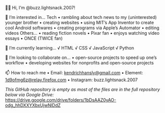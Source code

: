 👋🏼 Hi, I’m @buzz.lightsnack.2007! 

👀 I’m interested in…
Tech
	• 	rambling about tech news to my (uninterested) younger brother
	• 	creating websites
	• 	using MIT’s App Inventor to create cool Android softwares
	• 	creating programs via Apple’s Automator
	• 	editing videos
Others...
	• 	reading fiction novels
	• 	Pixar fan
	• 	enjoys watching video essays
	• 	ONCE (TWICE fan)

🌱 I’m currently learning…
	√ 	HTML
	√ 	CSS
	√ 	JavaScript
	√ 	Python

💞️ I’m looking to collaborate on…
	• 	open-source projects to speed up one’s workflow
	• 	developing websites for nonprofits and open-source projects

📫 How to reach me
	• 	Email: kendrichhansly@gmail.com
	• 	Element: 1d9ofmg6z@relay.firefox.com
	• 	Instagram: buzz.lightsnack.2007

_This GitHub repository is empty as most of the files are in the full repository below via Google Drive:_
https://drive.google.com/drive/folders/1bDsAAZ0yAO-odg_hhDXXYXbxUjwNlDdZ

<!---
buzz-lightsnack-2007/buzz-lightsnack-2007 is a ✨ special ✨ repository because its `README.md` (this file) appears on your GitHub profile.
You can click the Preview link to take a look at your changes.
--->
